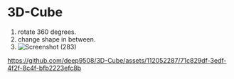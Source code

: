 # 3D-Cube
1. rotate 360 degrees.
2. change shape in between.
3. ![Screenshot (283)](https://github.com/deep9508/3D-Cube/assets/112052287/9ab594d4-e5fe-4b5a-a26c-805cd0926664)


https://github.com/deep9508/3D-Cube/assets/112052287/71c829df-3edf-4f2f-8c4f-bfb2223efc8b




